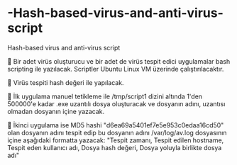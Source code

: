 # -Hash-based-virus-and-anti-virus-script

Hash-based virus and anti-virus script

 Bir adet virüs oluşturucu ve bir adet de virüs tespit edici uygulamalar bash scripting ile yazılacak. Scriptler Ubuntu Linux VM üzerinde çalıştırılacaktır.

 Virüs tespiti hash değeri ile yapılacak.

 İlk uygulama manuel tetikleme ile /tmp/script1 dizini altında 1'den 500000'e kadar .exe uzantılı dosya oluşturacak ve dosyanın adını, uzantısı olmadan dosyanın içine yazacak.

 İkinci uygulama ise MD5 hashi "d6ea69a5401ef7e5e953c0edaa16cd50" olan dosyanın adını tespit edip bu dosyanın adını /var/log/av.log dosyasının içine aşağıdaki formatta yazacak: "Tespit zamanı, Tespit edilen hostname, Tespit eden kullanıcı adı, Dosya hash değeri, Dosya yoluyla birlikte dosya adı"
